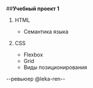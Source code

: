 ##**Учебный проект 1**

1. HTML
   - Семантика языка

2. CSS
   - Flexbox
   - Grid
   - Виды позиционирования

--ревьюер @leka-ren--
